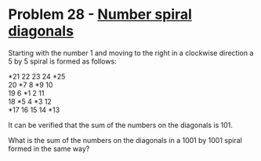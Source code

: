 # Problem 28 - [Number spiral diagonals](https://projecteuler.net/problem=28)

Starting with the number 1 and moving to the right in a clockwise direction a 5 by 5 spiral is formed as follows:

  *21 22 23 24 *25  
   20 *7  8 *9  10  
   19  6 *1  2  11  
   18 *5  4 *3  12  
  *17 16 15 14 *13  

It can be verified that the sum of the numbers on the diagonals is 101.

What is the sum of the numbers on the diagonals in a 1001 by 1001 spiral formed in the same way?

